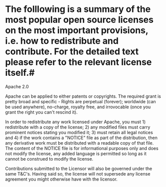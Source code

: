 # The folllowing is a summary of the most popular open source licenses on the most important provisions, i.e. how to redistribute and contribute. For the detailed text please refer to the relevant license itself.#

>
Apache 2.0 
>
Apache can be applied to either patents or copyrights. The required grant is pretty broad and specific - Rights are perpetual (forever); worldwide (can be used anywhere), no-charge, royalty free, and irrovocable (once you grant the right  you can't rescind it). 

In order to redistribute any work licensed under Apache, you must 1) redistribute with a copy of the license; 2) any modified files must carry prominent notices stating you modified it; 3) must retain all legal notices and 4) if the work contains a "NOTICE" file as part of the distribution, then any derivative work must be distributed with a readable copy of that file. The content of the NOTICE file is for informational purposes only and does not modify the license, any added language is permitted so long as it cannot be construed to modify the license. 

Contributions submitted to the Licensor will also be governed under the same T&C's. Having said so, the license will not supersede any license agreement you might otherwise have with the licensor. 

